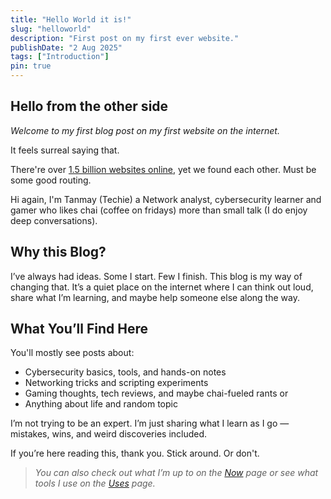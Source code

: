 ```yaml
---
title: "Hello World it is!"
slug: "helloworld"
description: "First post on my first ever website."
publishDate: "2 Aug 2025"
tags: ["Introduction"]
pin: true
---
```


## Hello from the other side
_Welcome to my first blog post on my first website on the internet._

It feels surreal saying that.

There're over [1.5 billion websites online](https://www.internetlivestats.com/total-number-of-websites/), yet we found each other. Must be some good routing.

Hi again, I'm Tanmay (Techie) a Network analyst, cybersecurity learner and gamer who likes chai (coffee on fridays) more than small talk (I do enjoy deep conversations).

## Why this Blog?
I’ve always had ideas. Some I start. Few I finish. This blog is my way of changing that.
It’s a quiet place on the internet where I can think out loud, share what I’m learning, and maybe help someone else along the way.

## What You’ll Find Here
You'll mostly see posts about:
- Cybersecurity basics, tools, and hands-on notes
- Networking tricks and scripting experiments
- Gaming thoughts, tech reviews, and maybe chai-fueled rants or
- Anything about life and random topic

I’m not trying to be an expert. I’m just sharing what I learn as I go — mistakes, wins, and weird discoveries included.

If you’re here reading this, thank you. Stick around. Or don't.

> _You can also check out what I’m up to on the [Now](/now) page or see what tools I use on the [Uses](/uses) page._